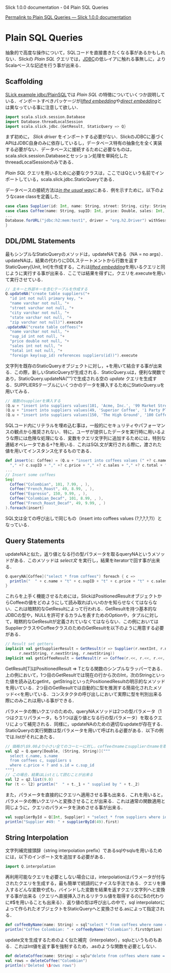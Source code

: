 Slick 1.0.0 documentation - 04 Plain SQL Queries

<!--Plain SQL Queries — Slick 1.0.0 documentation-->

[Permalink to Plain SQL Queries — Slick 1.0.0 documentation](http://slick.typesafe.com/doc/1.0.0/sql.html)

Plain SQL Queries
==================

抽象的で高度な操作について，SQLコードを直接書きたくなる事があるかもしれない．Slickの *Plain SQL* クエリでは，[JDBC][1]の低レイアに触れる事無しに，よりScalaベースな記述を行う事が出来る．

<!--Sometimes you may need to write your own SQL code for an operation which is not well supported at a higher level of abstraction. Instead of falling back to the low level of [JDBC][1], you can use Slick’s *Plain SQL* queries with a much nicer Scala-based API.-->

Scaffolding
-------------

[SLick example jdbc/PlainSQL][2]では *Plain SQL* の特徴についていくつか説明している．インポートすべきパッケージが[*lifted embedding*][3]や[*direct embedding*][4]とは異なっている事に注意して欲しい．

<!--[Slick example jdbc/PlainSQL][2] demonstrates some features of the *Plain SQL* support. The imports are different from what you’re used to for the [*lifted embedding*][3] or [*direct embedding*][4]:-->

```scala
import scala.slick.session.Database
import Database.threadLocalSession
import scala.slick.jdbc.{GetResult, StaticQuery => Q}
```

まず初めに， *Slick driver* をインポートする必要がない．SlickのJDBCに基づくAPIはJDBC自身のみに依存しているし，データベース特有の抽象化を全く実装する必要がない．データベースに接続するために必要なものは，scala.slick.session.Databaseとセッション処理を単純化したthreeadLocalSessionのみである．

<!--First of all, there is no *Slick driver* being imported. The JDBC-based APIs in Slick depend only on JDBC itself and do not implement any database-specific abstractions. All we need for the database connection is Database, plus the threadLocalSession to simplify session handling.-->

*Plain SQL* クエリを用いるために必要なクラスは，ここではQという名前でインポートしている，scala.slick.jdbc.StaticQueryである．

<!--The most important class for *Plain SQL* queries is scala.slick.jdbc.StaticQuery which gets imported as Q for more convenient use.-->

データベースの接続方法は[*in the usual way*][5]にある．例を示すために，以下のようなcase classを定義した．

<!--The database connection is opened [*in the usual way*][5]. We are also defining some case classes for our data:-->

```scala
case class Supplier(id: Int, name: String, street: String, city: String, state: String, zip: String)
case class Coffee(name: String, supID: Int, price: Double, sales: Int, total: Int)
...
Database.forURL("jdbc:h2:mem:test1", driver = "org.h2.Driver") withSession {
}
```

DDL/DML Statements
------------------

最もシンプルなStaticQueryのメソッドは，updateNAである（NA = no args）．updateNAは，結果の代わりにDDLステートメントから行数を返すStaticQuery[Unit, Int]を作成する，これは[*lifted embedding*][3]を用いるクエリと同じように実行する事が出来る．ここでは結果を得ずに，クエリを.executeを用いて実行させている．

<!--The simplest StaticQuery method is updateNA which creates a parameterless (*NA = no args*) StaticQuery[Unit, Int] that is supposed to return the row count from a DDL statement instead of a result set. It can be executed the same way as a query that uses the [*lifted embedding*][3]. Here we are using .execute to run the query without getting the results:-->

```scala
// 主キーと外部キーを含むテーブルを作成する
Q.updateNA("create table suppliers("+
  "id int not null primary key, "+
  "name varchar not null, "+
  "street varchar not null, "+
  "city varchar not null, "+
  "state varchar not null, "+
  "zip varchar not null)").execute
.updateNA("create table coffees("+
  "name varchar not null, "+
  "sup_id int not null, "+
  "price double not null, "+
  "sales int not null, "+
  "total int not null, "+
  "foreign key(sup_id) references suppliers(id))").execute
```

文字列を既存のStaticQueryオブジェクトに対し，\+を用いて結合する事が出来る．この際，新しいStaticQueryが生成される．StaticQuery.uは，便利な関数であり，StaticQuery.updateNA("")で生成される空の *update* クエリを生成する．SUPPLIERSテーブルにいくつかのデータを挿入するためにStaticQuery.uを用いてみる．

<!--You can append a String to an existing StaticQuery object with +, yielding a new StaticQuery with the same types. The convenience method StaticQuery.u constructs an empty *update* query to start with (identical to StaticQuery.updateNA("")). We are using it to insert some data into the SUPPLIERS table:-->

```scala
// 複数のsupplierを挿入する
(Q.u + "insert into suppliers values(101, 'Acme, Inc.', '99 Market Street', 'Groundsville', 'CA', '95199')").execute
(Q.u + "insert into suppliers values(49, 'Superior Coffee', '1 Party Place', 'Mendocino', 'CA', '95460')").execute
(Q.u + "insert into suppliers values(150, 'The High Ground', '100 Coffee Lane', 'Meadows', 'CA', '93966')").execute
```

SQLコード内にリテラルを埋め込む事は，一般的にセキュリティやパフォーマンスの観点から推奨されない．特に，ユーザが提供したデータを実行時に用いるような際には危険な処理になる．変数をクエリ文字列に追加するためには，特別な連結オペレータである+?を用いる．これはSQL文が実行される際に，渡された値を用いてインスタンス化するものである．

<!--Embedding literals into SQL code is generally not recommended for security and performance reasons, especially if they are to be filled at run-time with user-provided data. You can use the special concatenation operator +? to add a bind variable to a query string and instantiate it with the provided value when the statement gets executed:-->

```scala
def insert(c: Coffee) = (Q.u + "insert into coffees values (" +? c.name +
  "," +? c.supID + "," +? c.price + "," +? c.sales + "," +? c.total + ")").execute
...
// Insert some coffees
Seq(
  Coffee("Colombian", 101, 7.99, , ),
  Coffee("French_Roast", 49, 8.99, , ),
  Coffee("Espresso", 150, 9.99, , ),
  Coffee("Colombian_Decaf", 101, 8.99, , ),
  Coffee("French_Roast_Decaf", 49, 9.99, , )
).foreach(insert)
```

SQL文は全ての呼び出しで同じもの（insert into coffees values (?,?,?,?,?)）となっている．

<!--The SQL statement is the same for all calls: insert into coffees values (?,?,?,?,?)-->

Query Statements
-----------------

updateNAと似た，返り値となる行の型パラメータを取るqueryNAというメソッドがある．このメソッドは *select文* を実行し，結果をiteratorで回す事が出来る．

<!--Similar to updateNA, there is a queryNA method which takes a type parameter for the rows of the result set. You can use it to execute a *select* statement and iterate over the results:-->

```scala
Q.queryNA[Coffee]("select * from coffees") foreach { c =>
  println("  " + c.name + "t" + c.supID + "t" + c.price + "t" + c.sales + "t" + c.total)
}
```

これらを上手く機能させるためには，SlickはPositionedResultオブジェクトからCoffeeの値をどのようにして読み取ればいいのかを知らせなくてはならない．これは暗黙的なGetResultによって行われる．GetResultを持つ基本的なJDBCの型や，NULLを許可するカラムを表すためのOptionや，タプルに対して，暗黙的なGetResultが定義されていなくてはならない．この例においてはSupplierクラスやCoffeeクラスのためのGetResultを以下のように用意する必要がある．

<!--In order for this to work, Slick needs to know how to read Coffee values from a PositionedResult object. This is done with an implicit GetResult value. There are predefined GetResult implicits for the standard JDBC types, for Options of those (to represent nullable columns) and for tuples of types which have a GetResult. For the Supplier and Coffee classes in this example we have to write our own:-->

```scala
// Result set getters
implicit val getSupplierResult = GetResult(r => Supplier(r.nextInt, r.nextString, r.nextString,
      r.nextString, r.nextString, r.nextString))
implicit val getCoffeeResult = GetResult(r => Coffee(r.<<, r.<<, r.<<, r.<<, r.<<))
```

GetResult[T]はPositionedResult => Tとなる関数のシンプルなラッパーである．上の例において，1つ目のGetResultでは現在の行から次のInt，次のStringといった値を読み込むgetInt，getStringといったPositionedResultの明示的なメソッドを用いている．2つ目のGetResultでは自動的に型を推測する簡易化されたメソッド<<を用いている．コンスタクタの呼び出しにおいて実際に型を判別出来る際にのみこれは用いる事ができる．

<!--GetResult[T] is simply a wrapper for a function PositionedResult => T. The first one above uses the explicit PositionedResult methods getInt and getString to read the next Int or String value in the current row. The second one uses the shortcut method << which returns a value of whatever type is expected at this place. (Of course you can only use it when the type is actually known like in this constructor call.)-->

パラメータの無いクエリのための，queryNAメソッドは2つの型パラメータ（1つはクエリパラメータ，もう1つは返り値となる行の型パラメータ）を取るクエリによって補完される．同様に，updateNAのための適切なupdateが存在する．StaticQueryの実行関数は型パラメータを用いて呼ばれる必要がある．以下の例では.listがそれにあたる．

<!--The queryNA method for parameterless queries is complemented by query which takes two type parameters, one for the query parameters and one for the result set rows. Similarly, there is a matching update for updateNA. The execution methods of the resulting StaticQuery need to be called with the query parameters, as seen here in the call to .list:-->

```scala
// 価格が\$9.00より小さい全てのコーヒーに対し，coffeeのnameとsupplierのnameを取り出す
val q2 = Q.query[Double, (String, String)]("""
  select c.name, s.name
  from coffees c, suppliers s
  where c.price < ? and s.id = c.sup_id
""")
// この場合，結果はListとして読むことが出来る
val l2 = q2.list(9.0)
for (t <- l2) println("  " + t._1 + " supplied by " + t._2)
```

また，パラメータを直接的にクエリへ適用させる事も出来る．これを用いると，パラメータの無いクエリへと変換させることが出来る．これは通常の関数適用と同じように，クエリのパラメータを決めさせる事が出来る．

<!--As an alternative, you can apply the parameters directly to the query, thus reducing it to a parameterless query. This makes the syntax for parameterized queries the same as for normal function application:-->

```scala
val supplierById = Q[Int, Supplier] + "select * from suppliers where id = ?"
println("Supplier #49: " + supplierById(49).first)
```

String Interpolation
---------------------

文字列補完接頭辞（string interpolation prefix）であるsqlやsqluを用いるためには，以下のインポート文を追加する必要がある．

<!--In order to use the string interpolation prefixes sql and sqlu, you need to add one more import statement:-->

```scala
import Q.interpolation
```

再利用可能なクエリを必要としない場合には，interpolationはパラメータが付与されたクエリを生成する，最も簡単で統語的にナイスな手法である．クエリを挿入するどんな変数や式も，バインドした変数を結果を返すクエリ文字列へと変換する事が出来る（クエリへ直接挿入されるリテラル値を取得するのに\$の代わりに#\$を用いることも出来る）．返り値の型は呼び出しの中で，sql interpolatorによって作られたオブジェクトをStaticQueryへと変換させる.asによって指定される．

<!--As long as you don’t want function-like reusable queries, interpolation is the easiest and syntactically nicest way of building a parameterized query. Any variable or expression injected into a query gets turned into a bind variable in the resulting query string. (You can use #\$ instead of \$ to get the literal value inserted directly into the query.) The result type is specified in a call to .as which turns the object produced by the sql interpolator into a StaticQuery:-->

```scala
def coffeeByName(name: String) = sql"select * from coffees where name = \$name".as[Coffee]
println("Coffee Colombian: " + coffeeByName("Colombian").firstOption)
```
update文を生成するためのよく似た補完（interpolator），sqluというものもある．これはInt値を返す事を強制するため，.asのような関数を必要としない．

<!--There is a similar interpolator sqlu for building update statements. It is hardcoded to return an Int value so it does not need the extra .as call:-->

```scala
def deleteCoffee(name: String) = sqlu"delete from coffees where name = \$name".first
val rows = deleteCoffee("Colombian")
println(s"Deleted \$rows rows")
```

[1]: http://en.wikipedia.org/wiki/Java_Database_Connectivity
[2]: https://github.com/slick/slick-examples/blob/1.0.0/src/main/scala/com/typesafe/slick/examples/jdbc/PlainSQL.scala
[3]: http://slick.typesafe.com/doc/1.0.0/lifted-embedding.html
[4]: http://slick.typesafe.com/doc/1.0.0/direct-embedding.html
[5]: http://slick.typesafe.com/doc/1.0.0/gettingstarted.html#gettingstarted-dbconnection
